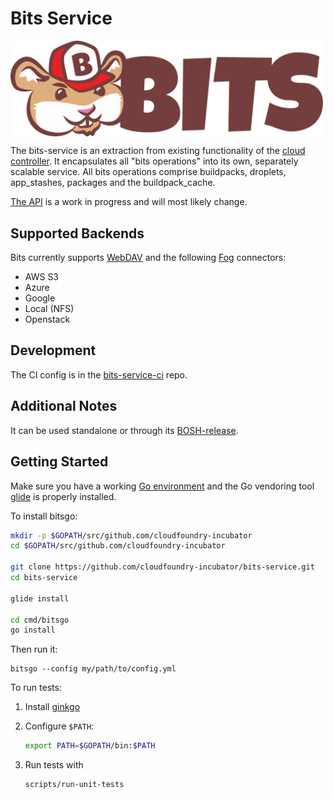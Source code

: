 # Bits Service
 <img src="docs/bits_logo_horizontal.svg" width="500" align="middle">


The bits-service is an extraction from existing functionality of the [cloud controller](https://github.com/cloudfoundry/cloud_controller_ng). It encapsulates all "bits operations" into its own, separately scalable service. All bits operations comprise buildpacks, droplets, app_stashes, packages and the buildpack_cache.

[The API](http://cloudfoundry-incubator.github.io/bits-service/) is a work in progress and will most likely change.

## Supported Backends

Bits currently supports [WebDAV](https://en.wikipedia.org/wiki/WebDAV) and the following [Fog](http://fog.io/) connectors:

* AWS S3
* Azure
* Google
* Local (NFS)
* Openstack


## Development

The CI config is in the [bits-service-ci](https://github.com/cloudfoundry-incubator/bits-service-ci) repo.


## Additional Notes

It can be used standalone or through its [BOSH-release](https://github.com/cloudfoundry-incubator/bits-service-release).

## Getting Started

Make sure you have a working [Go environment](https://golang.org/doc/install) and the Go vendoring tool [glide](https://github.com/Masterminds/glide#install) is properly installed.

To install bitsgo:

```bash
mkdir -p $GOPATH/src/github.com/cloudfoundry-incubator
cd $GOPATH/src/github.com/cloudfoundry-incubator

git clone https://github.com/cloudfoundry-incubator/bits-service.git
cd bits-service

glide install

cd cmd/bitsgo
go install
```

Then run it:

```
bitsgo --config my/path/to/config.yml
```

To run tests:

1. Install [ginkgo](https://onsi.github.io/ginkgo/#getting-ginkgo)
1. Configure `$PATH`:

   ```bash
   export PATH=$GOPATH/bin:$PATH
   ```

1. Run tests with

	 ```bash
	 scripts/run-unit-tests
	 ```

